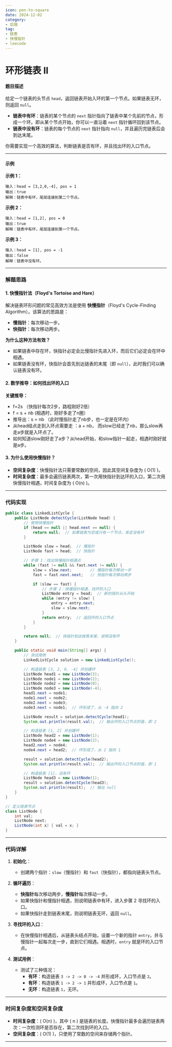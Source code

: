 ```yaml
---
icon: pen-to-square
date: 2024-12-02
category:
- 后端
tag:
- 链表
- 快慢指针
- leecode
---
```

# 环形链表 II

#### 题目描述

给定一个链表的头节点 `head`，返回链表开始入环的第一个节点。如果链表无环，则返回 `null`。

- **链表中有环**：链表的某个节点的 `next` 指针指向了链表中某个先前的节点，形成一个环。即从某个节点开始，你可以一直沿着 `next` 指针循环回到该节点。
- **链表中没有环**：链表的每个节点的 `next` 指针指向 `null`，并且遍历完链表后会到达末尾。

你需要实现一个高效的算法，判断链表是否有环，并且找出环的入口节点。

---

#### 示例

**示例 1：**
```
输入：head = [3,2,0,-4], pos = 1
输出：true
解释：链表中有环，尾部连接到第二个节点。
```

**示例 2：**
```
输入：head = [1,2], pos = 0
输出：true
解释：链表中有环，尾部连接到第一个节点。
```

**示例 3：**
```
输入：head = [1], pos = -1
输出：false
解释：链表中没有环。
```

---

### 解题思路

#### 1. 快慢指针法（Floyd's Tortoise and Hare）

解决链表环形问题的常见高效方法是使用 **快慢指针**（Floyd's Cycle-Finding Algorithm）。该算法的思路是：
- **慢指针**：每次移动一步。
- **快指针**：每次移动两步。

**为什么这种方法有效？**

- 如果链表中存在环，快指针必定会比慢指针先进入环，而后它们必定会在环中相遇。
- 如果链表没有环，快指针会首先到达链表的末尾（即 `null`），此时我们可以确认链表没有环。

#### 2. 数学推导：如何找出环的入口

**关键推导：**
- f=2s （快指针每次2步，路程刚好2倍）
- f = s + nb (相遇时，刚好多走了n圈）
- 推导出：s = nb （此时慢指针走了nb步，也一定是在环内）
- 从head结点走到入环点需要走 ：a + nb， 而slow已经走了nb，那么slow再走a步就是入环点了。
- 如何知道slow刚好走了a步？从head开始，和slow指针一起走，相遇时刚好就是a步。

#### 3. 为什么使用快慢指针？
- **空间复杂度**：快慢指针法只需要常数的空间，因此其空间复杂度为 \( O(1) \)。
- **时间复杂度**：最多会遍历链表两次，第一次用快指针到达环的入口，第二次用快慢指针相遇，时间复杂度为 \( O(n) \)。

---

### 代码实现

```java
public class LinkedListCycle {
    public ListNode detectCycle(ListNode head) {
        // 使用快慢指针
        if (head == null || head.next == null) {
            return null;  // 如果链表为空或只有一个节点，肯定没有环
        }

        ListNode slow = head;  // 慢指针
        ListNode fast = head;  // 快指针

        // 步骤 1：找出快慢指针相遇点
        while (fast != null && fast.next != null) {
            slow = slow.next;        // 慢指针每次移动一步
            fast = fast.next.next;   // 快指针每次移动两步

            if (slow == fast) {
                // 步骤 2：快慢指针相遇，找环的入口
                ListNode entry = head;  // 新的指针从头开始
                while (entry != slow) {
                    entry = entry.next;
                    slow = slow.next;
                }
                return entry;  // 返回环的入口节点
            }
        }

        return null;  // 快指针到达链表末尾，说明没有环
    }

    public static void main(String[] args) {
        // 测试用例
        LinkedListCycle solution = new LinkedListCycle();

        // 构造链表 [3, 2, 0, -4] 并创建环
        ListNode head1 = new ListNode(3);
        ListNode node1 = new ListNode(2);
        ListNode node2 = new ListNode(0);
        ListNode node3 = new ListNode(-4);
        head1.next = node1;
        node1.next = node2;
        node2.next = node3;
        node3.next = node1;  // 环形成了，从 -4 指向 2

        ListNode result = solution.detectCycle(head1);
        System.out.println(result.val);  // 输出环的入口节点的值，即 2

        // 构造链表 [1, 2] 并创建环
        ListNode head2 = new ListNode(1);
        ListNode node4 = new ListNode(2);
        head2.next = node4;
        node4.next = head2;  // 环形成了，从 2 指向 1

        result = solution.detectCycle(head2);
        System.out.println(result.val);  // 输出环的入口节点的值，即 1

        // 构造链表 [1]，没有环
        ListNode head3 = new ListNode(1);
        result = solution.detectCycle(head3);
        System.out.println(result);  // 输出 null
    }
}

// 定义链表节点
class ListNode {
    int val;
    ListNode next;
    ListNode(int x) { val = x; }
}
```

---

### 代码详解

1. **初始化**：
    - 创建两个指针：`slow`（慢指针）和 `fast`（快指针），都指向链表头节点。

2. **循环遍历**：
    - **快指针**每次移动两步，**慢指针**每次移动一步。
    - 如果快指针和慢指针相遇，则说明链表中有环，进入步骤 2 寻找环的入口。
    - 如果快指针走到链表末尾，则说明链表无环，返回 `null`。

3. **寻找环的入口**：
    - 在快慢指针相遇后，从链表头结点开始，设置一个新的指针 `entry`，并与慢指针一起每次走一步，直到它们相遇。相遇时，`entry` 就是环的入口节点。

4. **测试用例**：
    - 测试了三种情况：
        - **有环**：构造链表 `3 -> 2 -> 0 -> -4` 并形成环，入口节点是 `2`。
        - **有环**：构造链表 `1 -> 2 -> 1` 并形成环，入口节点是 `1`。
        - **无环**：构造链表 `1`，无环。

---

### 时间复杂度和空间复杂度

- **时间复杂度**：\( O(n) \)，其中 \( n \) 是链表的长度。快慢指针最多会遍历链表两次：一次检测环是否存在，第二次找到环的入口。
- **空间复杂度**：\( O(1) \)，只使用了常数的空间来存储两个指针。

--- 

